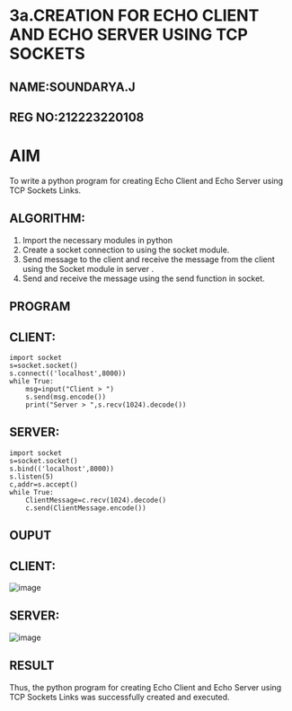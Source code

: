 # 3a.CREATION FOR ECHO CLIENT AND ECHO SERVER USING TCP SOCKETS
## NAME:SOUNDARYA.J
## REG NO:212223220108
# AIM
To write a python program for creating Echo Client and Echo Server using TCP
Sockets Links.
## ALGORITHM:
1. Import the necessary modules in python
2. Create a socket connection to using the socket module.
3. Send message to the client and receive the message from the client using the Socket module in
 server .
4. Send and receive the message using the send function in socket.
## PROGRAM
## CLIENT:
```
import socket 
s=socket.socket() 
s.connect(('localhost',8000)) 
while True: 
    msg=input("Client > ") 
    s.send(msg.encode()) 
    print("Server > ",s.recv(1024).decode())  
```
## SERVER:
```
import socket 
s=socket.socket() 
s.bind(('localhost',8000)) 
s.listen(5) 
c,addr=s.accept() 
while True: 
    ClientMessage=c.recv(1024).decode() 
    c.send(ClientMessage.encode())
```
## OUPUT
## CLIENT:
![image](https://github.com/Soundaryajothi/3a.Sockets_Creation_for_Echo_Client_and_Echo_Server/assets/144870490/2ffc6746-78b1-4970-ba53-a19c5f75d33e)

## SERVER:
![image](https://github.com/Soundaryajothi/3a.Sockets_Creation_for_Echo_Client_and_Echo_Server/assets/144870490/3f860597-6a32-486c-91e1-8e1be784955f)


## RESULT
Thus, the python program for creating Echo Client and Echo Server using TCP Sockets Links 
was successfully created and executed.
